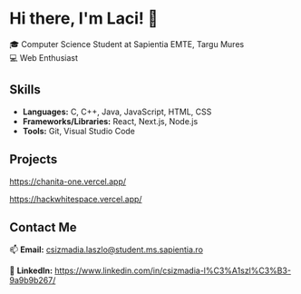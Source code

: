 # Hi there, I'm Laci! 👋

🎓 Computer Science Student at Sapientia EMTE, Targu Mures  
💻 Web Enthusiast  

## Skills

- **Languages:** C, C++, Java, JavaScript, HTML, CSS
- **Frameworks/Libraries:** React, Next.js, Node.js
- **Tools:** Git, Visual Studio Code

## Projects

https://chanita-one.vercel.app/

https://hackwhitespace.vercel.app/


## Contact Me

📫 **Email:** csizmadia.laszlo@student.ms.sapientia.ro

🔗 **LinkedIn:** https://www.linkedin.com/in/csizmadia-l%C3%A1szl%C3%B3-9a9b9b267/

